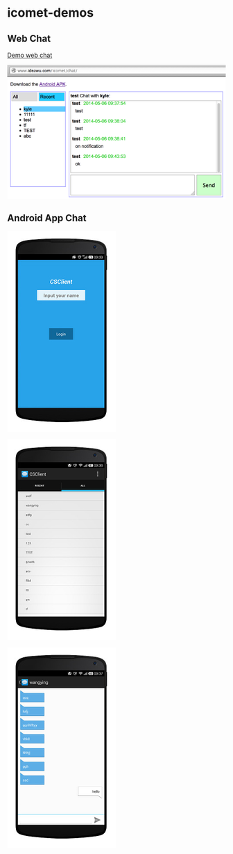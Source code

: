 icomet-demos
============

## Web Chat

[Demo web chat](http://www.ideawu.com/icomet/chat/)

![](chat/img/web-chat.png)

## Android App Chat

![](chat/img/android-chat-0.jpg)

![](chat/img/android-chat-1.jpg)

![](chat/img/android-chat-2.jpg)
